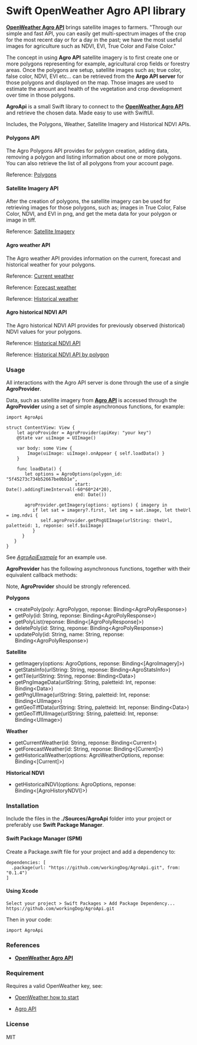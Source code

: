 # Swift OpenWeather Agro API library

[**OpenWeather Agro API**](https://agromonitoring.com/) brings satellite images to farmers. 
"Through our simple and fast API, you can easily get multi-spectrum images of the crop for the most recent day or for a day in the past; we have the most useful images for agriculture such as NDVI, EVI, True Color and False Color."

The concept in using **Agro API** satellite imagery is to first create one or more polygons representing for example, agricultural crop fields or forestry areas. Once the polygons are setup, satellite images such as; true color, false color, NDVI, EVI etc... can be retrieved from the **Argo API server** for those polygons and displayed on the map. Those images are used to estimate the amount and health of the vegetation and crop development over time in those polygons.

**AgroApi** is a small Swift library to connect to the [**OpenWeather Agro API**](https://agromonitoring.com/api) and retrieve the chosen data. Made easy to use with SwiftUI.

Includes, the Polygons, Weather, Satellite Imagery and Historical NDVI APIs.

#### Polygons API

The Agro Polygons API provides for polygon creation, adding data, removing a polygon and listing information about one or more polygons. 
You can also retrieve the list of all polygons from your account page.

Reference: [Polygons](https://agromonitoring.com/api/polygons)

#### Satellite Imagery API

After the creation of polygons, the satellite imagery can be used for retrieving images for those polygons, such as; 
images in True Color, False Color, NDVI, and EVI in png, and get the meta data for your polygon or image in tiff.

Reference: [Satellite Imagery](https://agromonitoring.com/api/images)

#### Agro weather API

The Agro weather API provides information on the current, forecast and historical weather for your polygons.

Reference: [Current weather](https://agromonitoring.com/api/current-weather)

Reference: [Forecast weather](https://agromonitoring.com/api/forecast-weather)

Reference: [Historical weather](https://agromonitoring.com/api/history-weather)

#### Agro historical NDVI API 

The Agro historical NDVI API provides for previously observed (historical) NDVI values for your polygons.

Reference: [Historical NDVI API ](https://openweather.co.uk/blog/post/dive-agro-api-part-3-historical-ndvi-api)

Reference: [Historical NDVI API by polygon ](https://agromonitoring.com/api/history-ndvi)

### Usage

All interactions with the Agro API server is done through the use of a single **AgroProvider**.

Data, such as satellite imagery from  [**Agro API**](https://agromonitoring.com/api) is accessed through the **AgroProvider** 
using a set of simple asynchronous functions, for example:

    import AgroApi
    
    struct ContentView: View {
        let agroProvider = AgroProvider(apiKey: "your key")
        @State var uiImage = UIImage()
        
        var body: some View {
            Image(uiImage: uiImage).onAppear { self.loadData() }
        }
        
        func loadData() {
           let options = AgroOptions(polygon_id: "5f45273c734b52667be0bb1e",
                              start: Date().addingTimeInterval(-60*60*24*20),
                              end: Date())
    
           agroProvider.getImagery(options: options) { imagery in
              if let sat = imagery?.first, let img = sat.image, let theUrl = img.ndvi {
                 self.agroProvider.getPngUIImage(urlString: theUrl, paletteid: 1, reponse: self.$uiImage)
              }
          }
       }
    }
   
See [*AgroApiExample*](https://github.com/workingDog/AgroApiExample) for an example use.

**AgroProvider** has the following asynchronous functions, together with their equivalent callback methods:

Note, **AgroProvider** should be strongly referenced.

**Polygons**

- createPoly(poly: AgroPolygon, reponse: Binding\<AgroPolyResponse>)
- getPoly(id: String, reponse: Binding\<AgroPolyResponse>) 
- getPolyList(reponse: Binding\<[AgroPolyResponse]>) 
- deletePoly(id: String, reponse: Binding\<AgroPolyResponse>)
- updatePoly(id: String, name: String, reponse: Binding\<AgroPolyResponse>)

**Satellite**

- getImagery(options: AgroOptions, reponse: Binding\<[AgroImagery]>) 
- getStatsInfo(urlString: String, reponse: Binding\<AgroStatsInfo>)
- getTile(urlString: String, reponse: Binding\<Data>) 
- getPngImageData(urlString: String, paletteid: Int, reponse: Binding\<Data>) 
- getPngUIImage(urlString: String, paletteid: Int, reponse: Binding\<UIImage>) 
- getGeoTiffData(urlString: String, paletteid: Int, reponse: Binding\<Data>)
- getGeoTiffUIImage(urlString: String, paletteid: Int, reponse: Binding\<UIImage>)
  
**Weather**

- getCurrentWeather(id: String, reponse: Binding\<Current>)
- getForecastWeather(id: String, reponse: Binding\<[Current]>)
- getHistoricalWeather(options: AgroWeatherOptions, reponse: Binding\<[Current]>)

**Historical NDVI**

- getHistoricalNDVI(options: AgroOptions, reponse: Binding\<[AgroHistoryNDVI]>)


### Installation

Include the files in the **./Sources/AgroApi** folder into your project or preferably use **Swift Package Manager**. 

#### Swift Package Manager  (SPM)

Create a Package.swift file for your project and add a dependency to:

    dependencies: [
      .package(url: "https://github.com/workingDog/AgroApi.git", from: "0.1.4")
    ]

#### Using Xcode

    Select your project > Swift Packages > Add Package Dependency...
    https://github.com/workingDog/AgroApi.git

Then in your code:

    import AgroApi
    

### References

-    [**OpenWeather Agro API**](https://agromonitoring.com/api)


### Requirement

Requires a valid OpenWeather key, see:

-    [OpenWeather how to start](https://openweathermap.org/appid)

-    [Agro API](https://agromonitoring.com/api/get)

### License

MIT
